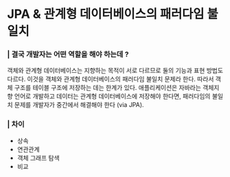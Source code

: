 # JPA & 관계형 데이터베이스의 패러다임 불일치



### | 결국 개발자는 어떤 역할을 해야 하는데 ? 

객체와 관계형 데이터베이스는 지향하는 목적이 서로 다르므로 둘의 기능과 표현 방법도 다르다. 이것을 객체와 관계형 데이터베이스의 패러다임 불일치 문제라 한다. 따라서 객체 구조를 테이블 구조에 저장하는 데는 한계가 있다. 애플리케이션은 자바라는 객체지향 언어로 개발하고 데이터는 관계형 데이터베이스에 저장해야 한다면, 패러다임의 불일치 문제를 개발자가 중간에서 해결해야 한다 (via JPA).



### | 차이 

- 상속 
- 연관관계 
- 객체 그래프 탐색 
- 비교






